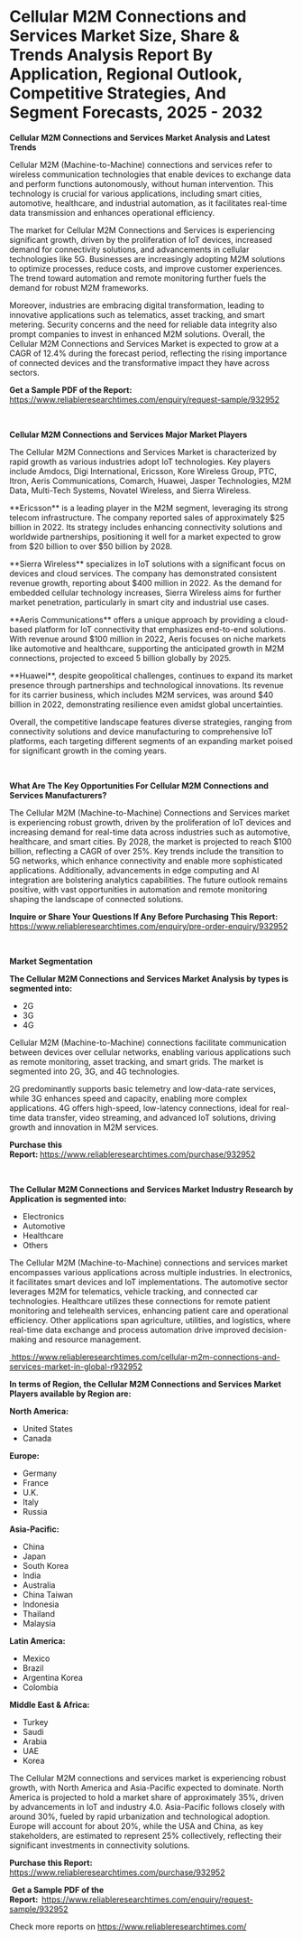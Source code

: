 <p><h1>Cellular M2M Connections and Services Market Size, Share & Trends Analysis Report By Application, Regional Outlook, Competitive Strategies, And Segment Forecasts, 2025 - 2032</h1></p><p><strong>Cellular M2M Connections and Services Market Analysis and Latest Trends</strong></p>
<p><p>Cellular M2M (Machine-to-Machine) connections and services refer to wireless communication technologies that enable devices to exchange data and perform functions autonomously, without human intervention. This technology is crucial for various applications, including smart cities, automotive, healthcare, and industrial automation, as it facilitates real-time data transmission and enhances operational efficiency.</p><p>The market for Cellular M2M Connections and Services is experiencing significant growth, driven by the proliferation of IoT devices, increased demand for connectivity solutions, and advancements in cellular technologies like 5G. Businesses are increasingly adopting M2M solutions to optimize processes, reduce costs, and improve customer experiences. The trend toward automation and remote monitoring further fuels the demand for robust M2M frameworks.</p><p>Moreover, industries are embracing digital transformation, leading to innovative applications such as telematics, asset tracking, and smart metering. Security concerns and the need for reliable data integrity also prompt companies to invest in enhanced M2M solutions. Overall, the Cellular M2M Connections and Services Market is expected to grow at a CAGR of 12.4% during the forecast period, reflecting the rising importance of connected devices and the transformative impact they have across sectors.</p></p>
<p><strong>Get a Sample PDF of the Report:&nbsp;</strong> <a href="https://www.reliableresearchtimes.com/enquiry/request-sample/932952?utm_campaign=3269&utm_medium=2&utm_source=Github&utm_content=ia&utm_term=21032025&utm_id=cellular-m2m-connections-and-services">https://www.reliableresearchtimes.com/enquiry/request-sample/932952</a></p>
<p>&nbsp;</p>
<p><strong>Cellular M2M Connections and Services Major Market Players</strong></p>
<p><p>The Cellular M2M Connections and Services Market is characterized by rapid growth as various industries adopt IoT technologies. Key players include Amdocs, Digi International, Ericsson, Kore Wireless Group, PTC, Itron, Aeris Communications, Comarch, Huawei, Jasper Technologies, M2M Data, Multi-Tech Systems, Novatel Wireless, and Sierra Wireless.</p><p>**Ericsson** is a leading player in the M2M segment, leveraging its strong telecom infrastructure. The company reported sales of approximately $25 billion in 2022. Its strategy includes enhancing connectivity solutions and worldwide partnerships, positioning it well for a market expected to grow from $20 billion to over $50 billion by 2028.</p><p>**Sierra Wireless** specializes in IoT solutions with a significant focus on devices and cloud services. The company has demonstrated consistent revenue growth, reporting about $400 million in 2022. As the demand for embedded cellular technology increases, Sierra Wireless aims for further market penetration, particularly in smart city and industrial use cases.</p><p>**Aeris Communications** offers a unique approach by providing a cloud-based platform for IoT connectivity that emphasizes end-to-end solutions. With revenue around $100 million in 2022, Aeris focuses on niche markets like automotive and healthcare, supporting the anticipated growth in M2M connections, projected to exceed 5 billion globally by 2025.</p><p>**Huawei**, despite geopolitical challenges, continues to expand its market presence through partnerships and technological innovations. Its revenue for its carrier business, which includes M2M services, was around $40 billion in 2022, demonstrating resilience even amidst global uncertainties.</p><p>Overall, the competitive landscape features diverse strategies, ranging from connectivity solutions and device manufacturing to comprehensive IoT platforms, each targeting different segments of an expanding market poised for significant growth in the coming years.</p></p>
<p>&nbsp;</p>
<p><strong>What Are The Key Opportunities For Cellular M2M Connections and Services Manufacturers?</strong></p>
<p><p>The Cellular M2M (Machine-to-Machine) Connections and Services market is experiencing robust growth, driven by the proliferation of IoT devices and increasing demand for real-time data across industries such as automotive, healthcare, and smart cities. By 2028, the market is projected to reach $100 billion, reflecting a CAGR of over 25%. Key trends include the transition to 5G networks, which enhance connectivity and enable more sophisticated applications. Additionally, advancements in edge computing and AI integration are bolstering analytics capabilities. The future outlook remains positive, with vast opportunities in automation and remote monitoring shaping the landscape of connected solutions.</p></p>
<p><strong>Inquire or Share Your Questions If Any Before Purchasing This Report:</strong> <a href="https://www.reliableresearchtimes.com/enquiry/pre-order-enquiry/932952?utm_campaign=3269&utm_medium=2&utm_source=Github&utm_content=ia&utm_term=21032025&utm_id=cellular-m2m-connections-and-services">https://www.reliableresearchtimes.com/enquiry/pre-order-enquiry/932952</a></p>
<p>&nbsp;</p>
<p><strong>Market Segmentation</strong></p>
<p><strong>The Cellular M2M Connections and Services Market Analysis by types is segmented into:</strong></p>
<p><ul><li>2G</li><li>3G</li><li>4G</li></ul></p>
<p><p>Cellular M2M (Machine-to-Machine) connections facilitate communication between devices over cellular networks, enabling various applications such as remote monitoring, asset tracking, and smart grids. The market is segmented into 2G, 3G, and 4G technologies. </p><p>2G predominantly supports basic telemetry and low-data-rate services, while 3G enhances speed and capacity, enabling more complex applications. 4G offers high-speed, low-latency connections, ideal for real-time data transfer, video streaming, and advanced IoT solutions, driving growth and innovation in M2M services.</p></p>
<p><strong>Purchase this Report:&nbsp;</strong><a href="https://www.reliableresearchtimes.com/purchase/932952?utm_campaign=3269&utm_medium=2&utm_source=Github&utm_content=ia&utm_term=21032025&utm_id=cellular-m2m-connections-and-services">https://www.reliableresearchtimes.com/purchase/932952</a></p>
<p>&nbsp;</p>
<p><strong>The Cellular M2M Connections and Services Market Industry Research by Application is segmented into:</strong></p>
<p><ul><li>Electronics</li><li>Automotive</li><li>Healthcare</li><li>Others</li></ul></p>
<p><p>The Cellular M2M (Machine-to-Machine) connections and services market encompasses various applications across multiple industries. In electronics, it facilitates smart devices and IoT implementations. The automotive sector leverages M2M for telematics, vehicle tracking, and connected car technologies. Healthcare utilizes these connections for remote patient monitoring and telehealth services, enhancing patient care and operational efficiency. Other applications span agriculture, utilities, and logistics, where real-time data exchange and process automation drive improved decision-making and resource management.</p></p>
<p><a href="https://www.reliableresearchtimes.com/cellular-m2m-connections-and-services-market-in-global-r932952?utm_campaign=3269&utm_medium=2&utm_source=Github&utm_content=ia&utm_term=21032025&utm_id=cellular-m2m-connections-and-services">&nbsp;https://www.reliableresearchtimes.com/cellular-m2m-connections-and-services-market-in-global-r932952</a></p>
<p><strong>In terms of Region, the Cellular M2M Connections and Services Market Players available by Region are:</strong></p>
<p>
    <p> <strong> North America: </strong>
        <ul>
            <li>United States</li>
            <li>Canada</li>
        </ul>
        </p> 
    <p> <strong> Europe: </strong>
        <ul>
            <li>Germany</li>
            <li>France</li>
            <li>U.K.</li>
            <li>Italy</li>
            <li>Russia</li>
        </ul>
        </p> 
    <p> <strong> Asia-Pacific: </strong>
        <ul>
            <li>China</li>
            <li>Japan</li>
            <li>South Korea</li>
            <li>India</li>
            <li>Australia</li>
            <li>China Taiwan</li>
            <li>Indonesia</li>
            <li>Thailand</li>
            <li>Malaysia</li>
        </ul>
        </p> 
    <p> <strong> Latin America: </strong>
        <ul>
            <li>Mexico</li>
            <li>Brazil</li>
            <li>Argentina Korea</li>
            <li>Colombia</li>
        </ul>
        </p> 
    <p> <strong> Middle East & Africa: </strong>
        <ul>
            <li>Turkey</li>
            <li>Saudi</li>
            <li>Arabia</li>
            <li>UAE</li>
            <li>Korea</li>
        </ul>
    </p>
    </p>
<p><p>The Cellular M2M connections and services market is experiencing robust growth, with North America and Asia-Pacific expected to dominate. North America is projected to hold a market share of approximately 35%, driven by advancements in IoT and industry 4.0. Asia-Pacific follows closely with around 30%, fueled by rapid urbanization and technological adoption. Europe will account for about 20%, while the USA and China, as key stakeholders, are estimated to represent 25% collectively, reflecting their significant investments in connectivity solutions.</p></p>
<p><strong>Purchase this Report: </strong><a href="https://www.reliableresearchtimes.com/purchase/932952?utm_campaign=3269&utm_medium=2&utm_source=Github&utm_content=ia&utm_term=21032025&utm_id=cellular-m2m-connections-and-services">https://www.reliableresearchtimes.com/purchase/932952</a></p>
<p>&nbsp;<strong>Get a Sample PDF of the Report:&nbsp;&nbsp;</strong><a href="https://www.reliableresearchtimes.com/enquiry/request-sample/932952?utm_campaign=3269&utm_medium=2&utm_source=Github&utm_content=ia&utm_term=21032025&utm_id=cellular-m2m-connections-and-services">https://www.reliableresearchtimes.com/enquiry/request-sample/932952</a></p>
<p><strong></strong></p>
<p>Check more reports on <a href="https://www.reliableresearchtimes.com/?utm_campaign=3269&utm_medium=2&utm_source=Github&utm_content=ia&utm_term=21032025&utm_id=cellular-m2m-connections-and-services">https://www.reliableresearchtimes.com/</a></p>